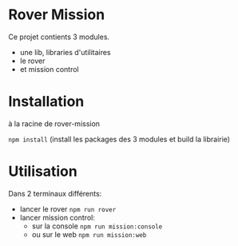 # Rover Mission

Ce projet contients 3 modules.
 - une lib, libraries d'utilitaires
 - le rover
 - et mission control

# Installation

à la racine de rover-mission

`npm install` (install les packages des 3 modules et build la librairie)

# Utilisation

Dans 2 terminaux différents:
- lancer le rover `npm run rover`
- lancer mission control: 
   - sur la console `npm run mission:console`
   - ou sur le web `npm run mission:web`

